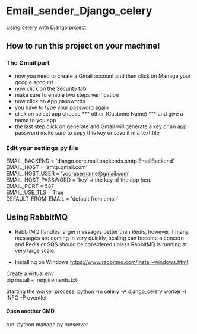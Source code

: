 # Email_sender_Django_celery
Using celery with Django project.
## How to run this project on your machine!
### The Gmail part 
* now you need to create a Gmail account and then click on Manage your google account
* now click on the Security tab
* make sure to enable two steps verification
* now click on App passwords
* you have to type your password again
* click on select app choose *** other (Custome Name) *** and give a name to you app
* the last step click on generate and Gmail will generate a key or an app password make sure to copy this key or save it in a text file
### Edit your settings.py file

EMAIL_BACKEND = 'django.core.mail.backends.smtp.EmailBackend'<br>
EMAIL_HOST = 'smtp.gmail.com'<br>
EMAIL_HOST_USER = 'yoorusername@gmail.com'<br>
EMAIL_HOST_PASSWORD = 'key' # the key of the app here<br>
EMAIL_PORT = 587<br>
EMAIL_USE_TLS = True<br>
DEFAULT_FROM_EMAIL = 'default from email'<br>


## Using RabbitMQ
* RabbitMQ handles larger messages better than Redis, however if many messages are coming in very quickly, scaling can become a concern
and Redis or SQS should be considered unless RabbitMQ is running at very large scale.

* Installing on Windows https://www.rabbitmq.com/install-windows.html



Create a virtual env<br>
pip install -r requirements.txt

Starting the worker process:
python -m celery -A django_celery worker -l INFO -P eventlet

#### Open another CMD
run: python manage.py runserver





